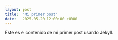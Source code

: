 ```yaml
---
layout: post
title:  "Mi primer post"
date:   2025-05-20 12:00:00 +0000
---
```


Este es el contenido de mi primer post usando Jekyll.

